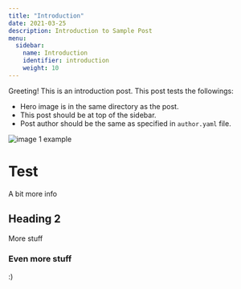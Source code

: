 ```yaml
---
title: "Introduction"
date: 2021-03-25
description: Introduction to Sample Post
menu:
  sidebar:
    name: Introduction
    identifier: introduction
    weight: 10
---
```


Greeting! This is an introduction post. This post tests the followings: 

- Hero image is in the same directory as the post.
- This post should be at top of the sidebar.
- Post author should be the same as specified in `author.yaml` file.

![image 1 example](images/logo/test.png)

# Test
A bit more info

## Heading 2 
More stuff

### Even more stuff
:) 
